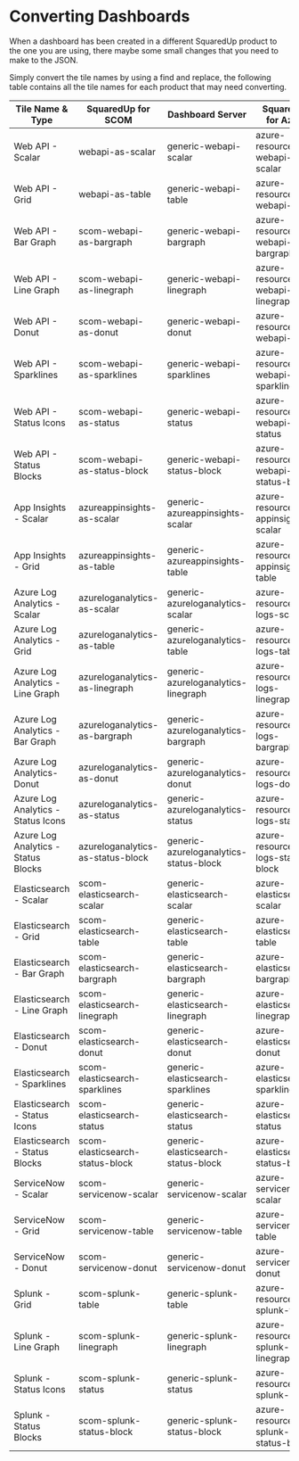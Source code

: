 # Converting Dashboards

When a dashboard has been created in a different SquaredUp product to the one you are using, there maybe some small changes that you need to make to the JSON.

Simply convert the tile names by using a find and replace, the following table contains all the tile names for each product that may need converting.


| Tile Name & Type                     	| SquaredUp for SCOM                 	| Dashboard Server                       	| SquaredUp for Azure                  	|
|-------------------------------------	|-----------------------------------	|----------------------------------------	|-------------------------------------	|
| Web API - Scalar                    	| webapi-as-scalar                  	| generic-webapi-scalar                  	| azure-resources-webapi-scalar       	|
| Web API - Grid                      	| webapi-as-table                   	| generic-webapi-table                   	| azure-resources-webapi-table        	|
| Web API - Bar Graph                 	| scom-webapi-as-bargraph           	| generic-webapi-bargraph                	| azure-resources-webapi-bargraph     	|
| Web API - Line Graph                	| scom-webapi-as-linegraph          	| generic-webapi-linegraph               	| azure-resources-webapi-linegraph    	|
| Web API - Donut                     	| scom-webapi-as-donut              	| generic-webapi-donut                   	| azure-resources-webapi-donut        	|
| Web API - Sparklines                	| scom-webapi-as-sparklines         	| generic-webapi-sparklines              	| azure-resources-webapi-sparklines   	|
| Web API - Status Icons              	| scom-webapi-as-status             	| generic-webapi-status                  	| azure-resources-webapi-status       	|
| Web API - Status Blocks             	| scom-webapi-as-status-block       	| generic-webapi-status-block            	| azure-resources-webapi-status-block 	|
| App Insights - Scalar               	| azureappinsights-as-scalar        	| generic-azureappinsights-scalar        	| azure-resources-appinsights-scalar  	|
| App Insights - Grid                 	| azureappinsights-as-table         	| generic-azureappinsights-table         	| azure-resources-appinsights-table   	|
| Azure Log Analytics - Scalar        	| azureloganalytics-as-scalar       	| generic-azureloganalytics-scalar       	| azure-resources-logs-scalar         	|
| Azure Log Analytics - Grid          	| azureloganalytics-as-table        	| generic-azureloganalytics-table        	| azure-resources-logs-table          	|
| Azure Log Analytics - Line Graph    	| azureloganalytics-as-linegraph    	| generic-azureloganalytics-linegraph    	| azure-resources-logs-linegraph      	|
| Azure Log Analytics - Bar Graph     	| azureloganalytics-as-bargraph     	| generic-azureloganalytics-bargraph     	| azure-resources-logs-bargraph       	|
| Azure Log Analytics- Donut          	| azureloganalytics-as-donut        	| generic-azureloganalytics-donut        	| azure-resources-logs-donut          	|
| Azure Log Analytics - Status Icons  	| azureloganalytics-as-status       	| generic-azureloganalytics-status       	| azure-resources-logs-status         	|
| Azure Log Analytics - Status Blocks 	| azureloganalytics-as-status-block 	| generic-azureloganalytics-status-block 	| azure-resources-logs-status-block   	|
| Elasticsearch - Scalar              	| scom-elasticsearch-scalar         	| generic-elasticsearch-scalar           	| azure-elasticsearch-scalar          	|
| Elasticsearch - Grid                	| scom-elasticsearch-table          	| generic-elasticsearch-table            	| azure-elasticsearch-table           	|
| Elasticsearch - Bar Graph           	| scom-elasticsearch-bargraph       	| generic-elasticsearch-bargraph         	| azure-elasticsearch-bargraph        	|
| Elasticsearch - Line Graph          	| scom-elasticsearch-linegraph      	| generic-elasticsearch-linegraph        	| azure-elasticsearch-linegraph       	|
| Elasticsearch - Donut               	| scom-elasticsearch-donut          	| generic-elasticsearch-donut            	| azure-elasticsearch-donut           	|
| Elasticsearch - Sparklines          	| scom-elasticsearch-sparklines     	| generic-elasticsearch-sparklines       	| azure-elasticsearch-sparklines      	|
| Elasticsearch - Status Icons        	| scom-elasticsearch-status         	| generic-elasticsearch-status           	| azure-elasticsearch-status          	|
| Elasticsearch - Status Blocks       	| scom-elasticsearch-status-block   	| generic-elasticsearch-status-block     	| azure-elasticsearch-status-block    	|
| ServiceNow - Scalar                 	| scom-servicenow-scalar            	| generic-servicenow-scalar              	| azure-servicenow-scalar             	|
| ServiceNow - Grid                   	| scom-servicenow-table             	| generic-servicenow-table               	| azure-servicenow-table              	|
| ServiceNow - Donut                  	| scom-servicenow-donut             	| generic-servicenow-donut               	| azure-servicenow-donut              	|
| Splunk - Grid                       	| scom-splunk-table                 	| generic-splunk-table                   	| azure-resources-splunk-table        	|
| Splunk - Line Graph                 	| scom-splunk-linegraph             	| generic-splunk-linegraph               	| azure-resources-splunk-linegraph    	|
| Splunk - Status Icons               	| scom-splunk-status                	| generic-splunk-status                  	| azure-resources-splunk-status       	|
| Splunk - Status Blocks              	| scom-splunk-status-block          	| generic-splunk-status-block            	| azure-resources-splunk-status-block 	|
